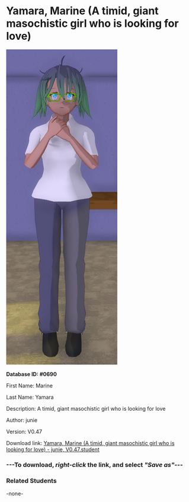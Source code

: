 # Yamara, Marine (A timid, giant masochistic girl who is looking for love)

<img src="Files/Yamara, Marine (A timid, giant masochistic girl who is looking for love).png" title="Yamara, Marine (A timid, giant masochistic girl who is looking for love) - junie, V0.47">

**Database ID: #0690**

First Name: Marine

Last Name: Yamara

Description: A timid, giant masochistic girl who is looking for love

Author: junie

Version: V0.47

Download link: <a href="https://raw.githubusercontent.com/Arbiter1223/Daigaku-Gurashi-Custom-Students/master/Students/Files/Yamara%2C%20Marine%20(A%20timid%2C%20giant%20masochistic%20girl%20who%20is%20looking%20for%20love)%20-%20junie%2C%20V0.47.student">Yamara, Marine (A timid, giant masochistic girl who is looking for love) - junie, V0.47.student</a>

### ---**To download, _right-click_ the link, and select _"Save as"_**---

### Related Students

-none-
